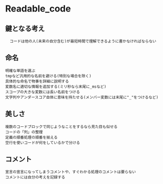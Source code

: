 # Readable_code

## 鍵となる考え
```
  コードは他の人(未来の自分含む)が最短時間で理解できるように書かなければならない
```

## 命名
```
明確な単語を選ぶ
tmpなど汎用的な名前を避ける(特別な場合を除く)
具体的な命名で物事を詳細に説明する
変数名に適切な情報を追加する(ミリ秒なら末尾に_msなど)
スコープの大きな変数には長い名前をつける
文字列やアンダースコア自体に意味を持たせる(メンバー変数には末尾に"_"をつけるなど)
```

## 美しさ
```
複数のコードブロックで同じようなことをするなら見た目も似せる
コードの「列」の整理
定義の順番処理の順番を揃える
空行を使いコードが何をしているかで分ける
```

## コメント
```
宣言の宣言になってしまうコメントや、すぐわかる処理のコメントは要らない
コメントには自分の考えを記録する

```
